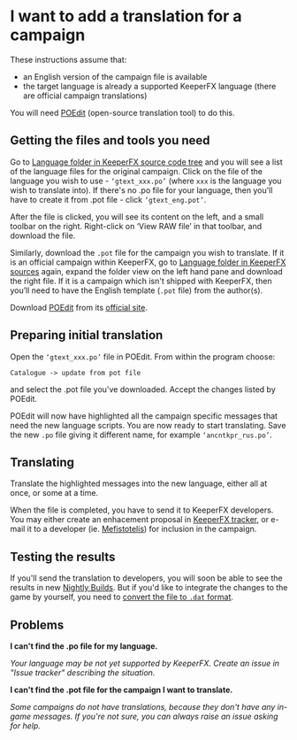 # I want to add a translation for a campaign #

These instructions assume that:
  * an English version of the campaign file is available
  * the target language is already a supported KeeperFX language (there are official campaign translations)

You will need [POEdit](POEdit.md) (open-source translation tool) to do this.

## Getting the files and tools you need ##

Go to [Language folder in KeeperFX source code tree](http://code.google.com/p/keeperfx/source/browse/#svn%2Ftrunk%2Fkeeperfx%2Flang%253Fstate%253Dopen)  and you will see a list of the language files for the original campaign. Click on the file of the language you wish to use - `‘gtext_xxx.po’` (where `xxx` is the language you wish to translate into). If there's no .po file for your language, then you'll have to create it from .pot file - click `‘gtext_eng.pot’`.

After the file is clicked, you will see its content on the left, and a small toolbar on the right. Right-click on ‘View RAW file’ in that toolbar, and download the file.

Similarly, download the `.pot` file for the campaign you wish to translate. If it is an official campaign within KeeperFX, go to [Language folder in KeeperFX sources](http://code.google.com/p/keeperfx/source/browse/#svn%2Ftrunk%2Fkeeperfx%2Flang) again, expand the folder view on the left hand pane and download the right file. If it is a campaign which isn't shipped with KeeperFX, then you’ll need to have the English template (`.pot` file) from the author(s).

Download [POEdit](POEdit.md) from its [official site](http://www.poedit.net/download.php).

## Preparing initial translation ##

Open the `‘gtext_xxx.po’` file in POEdit. From within the program choose:

`Catalogue -> update from pot file`

and select the .pot file you've downloaded. Accept the changes listed by POEdit.

POEdit will now have highlighted all the campaign specific messages that need the new language scripts. You are now ready to start translating. Save the new `.po` file giving it different name, for example `‘ancntkpr_rus.po’`.

## Translating ##

Translate the highlighted messages into the new language, either all at once, or some at a time.

When the file is completed, you have to send it to KeeperFX developers. You may either create an enhacement proposal in [KeeperFX tracker](https://code.google.com/p/keeperfx/issues/list), or e-mail it to a developer (ie. [Mefistotelis](http://keeper.lubiki.pl/html/contact.php)) for inclusion in the campaign.

## Testing the results ##

If you'll send the translation to developers, you will soon be able to see the results in new [Nightly Builds](http://keeper.lubiki.pl/html/dk_keeperfx_nightly.php). But if you'd like to integrate the changes to the game by yourself, you need to [convert the file to `.dat` format](ConvertPoToDat.md).

## Problems ##

**I can't find the .po file for my language.**

_Your language may be not yet supported by KeeperFX. Create an issue in "Issue tracker" describing the situation._

**I can't find the .pot file for the campaign I want to translate.**

_Some campaigns do not have translations, because they don't have any in-game messages. If you're not sure, you can always raise an issue asking for help._